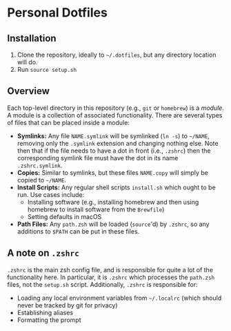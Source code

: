 # Personal Dotfiles

## Installation

1. Clone the repository, ideally to `~/.dotfiles`, but any directory location will do.
2. Run `source setup.sh`

## Overview

Each top-level directory in this repository (e.g., `git` or `homebrew`) is a _module_. A module is a collection of associated functionality. There are several types of files that can be placed inside a module:
- **Symlinks:** Any file `NAME.symlink` will be symlinked (`ln -s`) to `~/NAME`, removing only the `.symlink` extension and changing nothing else. Note then that if the file needs to have a dot in front (i.e., `.zshrc`) then the corresponding symlink file must have the dot in its name `.zshrc.symlink`.
- **Copies:** Similar to symlinks, but these files `NAME.copy` will simply be copied to `~/NAME`.
- **Install Scripts:** Any regular shell scripts `install.sh` which ought to be run. Use cases include:
  - Installing software (e.g., installing homebrew and then using homebrew to install software from the `Brewfile`)
  - Setting defaults in macOS
- **Path Files:** Any `path.zsh` will be loaded (`source`'d) by `.zshrc`, so any additions to `$PATH` can be put in these files.

## A note on `.zshrc`

`.zshrc` is the main zsh config file, and is responsible for quite a lot of the functionality here. In particular, it is `.zshrc` which processes the `path.zsh` files, not the `setup.sh` script. Additionally, `.zshrc` is responsible for:
- Loading any local environment variables from `~/.localrc` (which should never be tracked by git for privacy)
- Establishing aliases
- Formatting the prompt